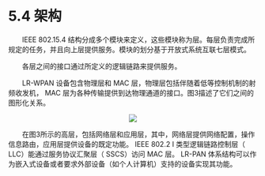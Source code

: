# 5.4 架构
　　IEEE 802.15.4 结构分成多个模块来定义，这些模块称为层。每层负责完成所规定的任务，并且向上层提供服务。模块的划分基于开放式系统互联七层模式。

　　各层之间的接口通过所定义的逻辑链路来提供服务。

　　LR-WPAN 设备包含物理层和 MAC 层，物理层包括伴随着低等控制机制的射频收发机， MAC 层为各种传输提供到达物理通道的接口。图3描述了它们之间的图形化关系。
<center><img src="http://img.blog.csdn.net/20160529003943430"/></center>

　　在图3所示的高层，包括网络层和应用层，其中，网络层提供网络配置，操作信息路由，应用层提供设备的既定功能。 IEEE 802.2 I 类型逻辑链路控制层（ LLC）能通过服务协议汇聚层（ SSCS）访问 MAC 层。 LR-PAN 体系结构可以作为嵌入式设备或者要求外部设备（如个人计算机）支持的设备实现其功能。

